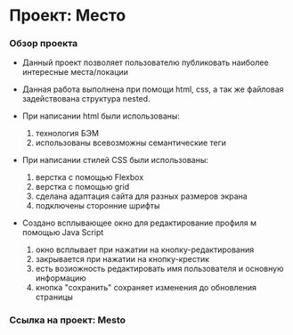 # Проект: Место

### Обзор проекта

* Данный проект позволяет пользователю публиковать наиболее интересные места/локации

* Данная работа выполнена при помощи html, css, а так же файловая задействована структура nested.

* При написании html были использованы:

  1. технология БЭМ
  2. использованы всевозможны семантические теги

* При написании стилей CSS были использованы:

  1. верстка с помощью Flexbox
  2. верстка с помощью grid
  3. сделана адаптация сайта для разных размеров экрана
  4. подключены сторонние шрифты

* Создано всплывающее окно для редактирование профиля м помощью Java Script

  1. окно всплывает при нажатии на кнопку-редактирования
  2. закрывается при нажатии на кнопку-крестик
  3. есть возиожность редактировать имя пользователя и основную информацию
  4. кнопка "сохранить" сохраняет изменения до обновления страницы

### Ссылка на проект: Mesto
